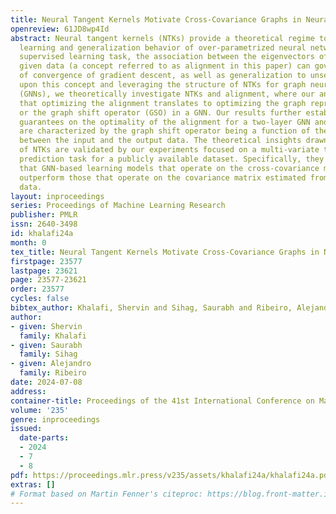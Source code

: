 ```yaml
---
title: Neural Tangent Kernels Motivate Cross-Covariance Graphs in Neural Networks
openreview: 61JD8wp4Id
abstract: Neural tangent kernels (NTKs) provide a theoretical regime to analyze the
  learning and generalization behavior of over-parametrized neural networks. For a
  supervised learning task, the association between the eigenvectors of the NTK and
  given data (a concept referred to as alignment in this paper) can govern the rate
  of convergence of gradient descent, as well as generalization to unseen data. Building
  upon this concept and leveraging the structure of NTKs for graph neural networks
  (GNNs), we theoretically investigate NTKs and alignment, where our analysis reveals
  that optimizing the alignment translates to optimizing the graph representation
  or the graph shift operator (GSO) in a GNN. Our results further establish theoretical
  guarantees on the optimality of the alignment for a two-layer GNN and these guarantees
  are characterized by the graph shift operator being a function of the cross-covariance
  between the input and the output data. The theoretical insights drawn from the analysis
  of NTKs are validated by our experiments focused on a multi-variate time series
  prediction task for a publicly available dataset. Specifically, they demonstrate
  that GNN-based learning models that operate on the cross-covariance matrix indeed
  outperform those that operate on the covariance matrix estimated from only the input
  data.
layout: inproceedings
series: Proceedings of Machine Learning Research
publisher: PMLR
issn: 2640-3498
id: khalafi24a
month: 0
tex_title: Neural Tangent Kernels Motivate Cross-Covariance Graphs in Neural Networks
firstpage: 23577
lastpage: 23621
page: 23577-23621
order: 23577
cycles: false
bibtex_author: Khalafi, Shervin and Sihag, Saurabh and Ribeiro, Alejandro
author:
- given: Shervin
  family: Khalafi
- given: Saurabh
  family: Sihag
- given: Alejandro
  family: Ribeiro
date: 2024-07-08
address:
container-title: Proceedings of the 41st International Conference on Machine Learning
volume: '235'
genre: inproceedings
issued:
  date-parts:
  - 2024
  - 7
  - 8
pdf: https://proceedings.mlr.press/v235/assets/khalafi24a/khalafi24a.pdf
extras: []
# Format based on Martin Fenner's citeproc: https://blog.front-matter.io/posts/citeproc-yaml-for-bibliographies/
---
```

